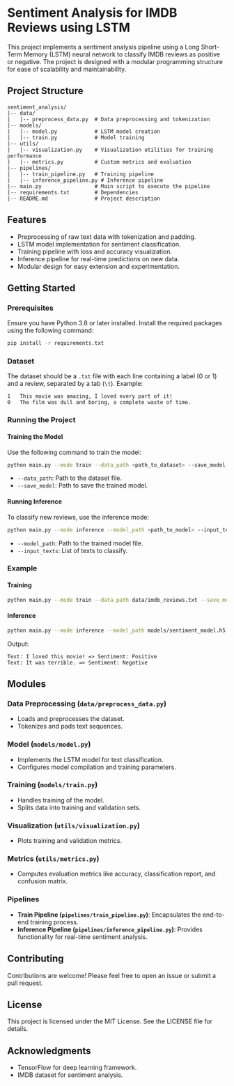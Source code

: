 # Sentiment Analysis for IMDB Reviews using LSTM

This project implements a sentiment analysis pipeline using a Long Short-Term Memory (LSTM) neural network to classify IMDB reviews as positive or negative. The project is designed with a modular programming structure for ease of scalability and maintainability.

## Project Structure

```
sentiment_analysis/
|-- data/
|   |-- preprocess_data.py  # Data preprocessing and tokenization
|-- models/
|   |-- model.py            # LSTM model creation
|   |-- train.py            # Model training
|-- utils/
|   |-- visualization.py    # Visualization utilities for training performance
|   |-- metrics.py          # Custom metrics and evaluation
|-- pipelines/
|   |-- train_pipeline.py   # Training pipeline
|   |-- inference_pipeline.py # Inference pipeline
|-- main.py                 # Main script to execute the pipeline
|-- requirements.txt        # Dependencies
|-- README.md               # Project description
```

## Features

- Preprocessing of raw text data with tokenization and padding.
- LSTM model implementation for sentiment classification.
- Training pipeline with loss and accuracy visualization.
- Inference pipeline for real-time predictions on new data.
- Modular design for easy extension and experimentation.

## Getting Started

### Prerequisites

Ensure you have Python 3.8 or later installed. Install the required packages using the following command:

```bash
pip install -r requirements.txt
```

### Dataset

The dataset should be a `.txt` file with each line containing a label (0 or 1) and a review, separated by a tab (`\t`). Example:

```
1	This movie was amazing, I loved every part of it!
0	The film was dull and boring, a complete waste of time.
```

### Running the Project

#### Training the Model

Use the following command to train the model:

```bash
python main.py --mode train --data_path <path_to_dataset> --save_model <path_to_save_model>
```

- `--data_path`: Path to the dataset file.
- `--save_model`: Path to save the trained model.

#### Running Inference

To classify new reviews, use the inference mode:

```bash
python main.py --mode inference --model_path <path_to_model> --input_texts <text1> <text2> ...
```

- `--model_path`: Path to the trained model file.
- `--input_texts`: List of texts to classify.

### Example

#### Training

```bash
python main.py --mode train --data_path data/imdb_reviews.txt --save_model models/sentiment_model.h5
```

#### Inference

```bash
python main.py --mode inference --model_path models/sentiment_model.h5 --input_texts "I loved this movie!" "It was terrible."
```

Output:

```
Text: I loved this movie! => Sentiment: Positive
Text: It was terrible. => Sentiment: Negative
```

## Modules

### Data Preprocessing (`data/preprocess_data.py`)

- Loads and preprocesses the dataset.
- Tokenizes and pads text sequences.

### Model (`models/model.py`)

- Implements the LSTM model for text classification.
- Configures model compilation and training parameters.

### Training (`models/train.py`)

- Handles training of the model.
- Splits data into training and validation sets.

### Visualization (`utils/visualization.py`)

- Plots training and validation metrics.

### Metrics (`utils/metrics.py`)

- Computes evaluation metrics like accuracy, classification report, and confusion matrix.

### Pipelines

- **Train Pipeline (`pipelines/train_pipeline.py`)**: Encapsulates the end-to-end training process.
- **Inference Pipeline (`pipelines/inference_pipeline.py`)**: Provides functionality for real-time sentiment analysis.

## Contributing

Contributions are welcome! Please feel free to open an issue or submit a pull request.

## License

This project is licensed under the MIT License. See the LICENSE file for details.

## Acknowledgments

- TensorFlow for deep learning framework.
- IMDB dataset for sentiment analysis.

